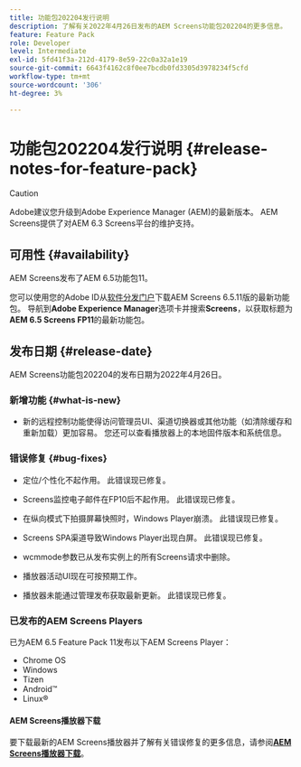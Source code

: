 ```yaml
---
title: 功能包202204发行说明
description: 了解有关2022年4月26日发布的AEM Screens功能包202204的更多信息。
feature: Feature Pack
role: Developer
level: Intermediate
exl-id: 5fd41f3a-212d-4179-8e59-22c0a32a1e19
source-git-commit: 6643f4162c8f0ee7bcdb0fd3305d3978234f5cfd
workflow-type: tm+mt
source-wordcount: '306'
ht-degree: 3%

---
```


# 功能包202204发行说明 {#release-notes-for-feature-pack}

>[!CAUTION]
>Adobe建议您升级到Adobe Experience Manager (AEM)的最新版本。 AEM Screens提供了对AEM 6.3 Screens平台的维护支持。

## 可用性 {#availability}

AEM Screens发布了AEM 6.5功能包11。

您可以使用您的Adobe ID从[软件分发门户](https://experience.adobe.com/#/downloads/content/software-distribution/en/aem.html)下载AEM Screens 6.5.11版的最新功能包。 导航到&#x200B;**Adobe Experience Manager**&#x200B;选项卡并搜索&#x200B;**Screens**，以获取标题为&#x200B;**AEM 6.5 Screens FP11**&#x200B;的最新功能包。

## 发布日期 {#release-date}

AEM Screens功能包202204的发布日期为2022年4月26日。

### 新增功能 {#what-is-new}

* 新的远程控制功能使得访问管理员UI、渠道切换器或其他功能（如清除缓存和重新加载）更加容易。 您还可以查看播放器上的本地固件版本和系统信息。

### 错误修复 {#bug-fixes}

* 定位/个性化不起作用。 此错误现已修复。

* Screens监控电子邮件在FP10后不起作用。 此错误现已修复。

* 在纵向模式下拍摄屏幕快照时，Windows Player崩溃。 此错误现已修复。

* Screens SPA渠道导致Windows Player出现白屏。 此错误现已修复。

* wcmmode参数已从发布实例上的所有Screens请求中删除。

* 播放器活动UI现在可按预期工作。

* 播放器未能通过管理发布获取最新更新。 此错误现已修复。

### 已发布的AEM Screens Players

已为AEM 6.5 Feature Pack 11发布以下AEM Screens Player：

* Chrome OS
* Windows
* Tizen
* Android™
* Linux®

#### AEM Screens播放器下载

要下载最新的AEM Screens播放器并了解有关错误修复的更多信息，请参阅&#x200B;**[AEM Screens播放器下载](https://download.macromedia.com/screens/index.html)**。
